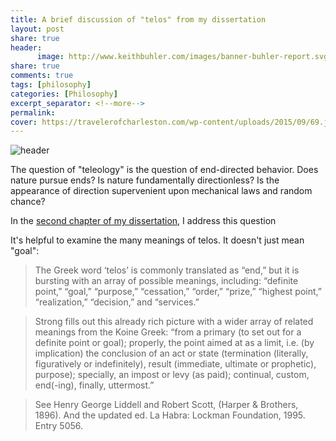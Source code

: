 ```yaml
---
title: A brief discussion of "telos" from my dissertation
layout: post
share: true
header:
      image: http://www.keithbuhler.com/images/banner-buhler-report.svg
share: true
comments: true
tags: [philosophy]
categories: [Philosophy]
excerpt_separator: <!--more-->
permalink: 
cover: https://travelerofcharleston.com/wp-content/uploads/2015/09/69.jpg
---
```


![header](https://travelerofcharleston.com/wp-content/uploads/2015/09/69.jpg)

The question of "teleology" is the question of end-directed behavior. Does nature pursue ends? Is nature fundamentally directionless? Is the appearance of direction supervenient upon mechanical laws and random chance? 

In the [second chapter of my dissertation](http://www.keithbuhler.com/phd/), I address this question

It's helpful to examine the many meanings of telos. It doesn't just mean "goal": 



>The Greek word ‘telos’ is commonly translated as “end,” but it is bursting with an array of possible meanings, including: “definite point,” “goal,” “purpose,” “cessation,” “order,” “prize,” “highest point,” “realization,” “decision,” and “services.” 

>Strong fills out this already rich picture with a wider array of related meanings from the Koine Greek: “from a primary  (to set out for a definite point or goal); properly, the point aimed at as a limit, i.e. (by implication) the conclusion of an act or state (termination (literally, figuratively or indefinitely), result (immediate, ultimate or prophetic), purpose); specially, an impost or levy (as paid); continual, custom, end(-ing), finally, uttermost.” 


> See Henry George Liddell and Robert Scott, (Harper & Brothers, 1896). And the updated ed. La Habra: Lockman Foundation, 1995. Entry 5056.